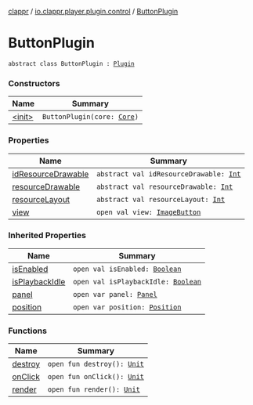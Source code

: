 [clappr](../../index.md) / [io.clappr.player.plugin.control](../index.md) / [ButtonPlugin](./index.md)

# ButtonPlugin

`abstract class ButtonPlugin : `[`Plugin`](../-media-control/-plugin/index.md)

### Constructors

| Name | Summary |
|---|---|
| [&lt;init&gt;](-init-.md) | `ButtonPlugin(core: `[`Core`](../../io.clappr.player.components/-core/index.md)`)` |

### Properties

| Name | Summary |
|---|---|
| [idResourceDrawable](id-resource-drawable.md) | `abstract val idResourceDrawable: `[`Int`](https://kotlinlang.org/api/latest/jvm/stdlib/kotlin/-int/index.html) |
| [resourceDrawable](resource-drawable.md) | `abstract val resourceDrawable: `[`Int`](https://kotlinlang.org/api/latest/jvm/stdlib/kotlin/-int/index.html) |
| [resourceLayout](resource-layout.md) | `abstract val resourceLayout: `[`Int`](https://kotlinlang.org/api/latest/jvm/stdlib/kotlin/-int/index.html) |
| [view](view.md) | `open val view: `[`ImageButton`](https://developer.android.com/reference/android/widget/ImageButton.html) |

### Inherited Properties

| Name | Summary |
|---|---|
| [isEnabled](../-media-control/-plugin/is-enabled.md) | `open val isEnabled: `[`Boolean`](https://kotlinlang.org/api/latest/jvm/stdlib/kotlin/-boolean/index.html) |
| [isPlaybackIdle](../-media-control/-plugin/is-playback-idle.md) | `open val isPlaybackIdle: `[`Boolean`](https://kotlinlang.org/api/latest/jvm/stdlib/kotlin/-boolean/index.html) |
| [panel](../-media-control/-plugin/panel.md) | `open var panel: `[`Panel`](../-media-control/-plugin/-panel/index.md) |
| [position](../-media-control/-plugin/position.md) | `open var position: `[`Position`](../-media-control/-plugin/-position/index.md) |

### Functions

| Name | Summary |
|---|---|
| [destroy](destroy.md) | `open fun destroy(): `[`Unit`](https://kotlinlang.org/api/latest/jvm/stdlib/kotlin/-unit/index.html) |
| [onClick](on-click.md) | `open fun onClick(): `[`Unit`](https://kotlinlang.org/api/latest/jvm/stdlib/kotlin/-unit/index.html) |
| [render](render.md) | `open fun render(): `[`Unit`](https://kotlinlang.org/api/latest/jvm/stdlib/kotlin/-unit/index.html) |
